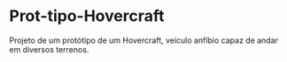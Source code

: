 # Prot-tipo-Hovercraft
Projeto de um protótipo de um Hovercraft, veículo anfíbio capaz de andar em diversos terrenos.
